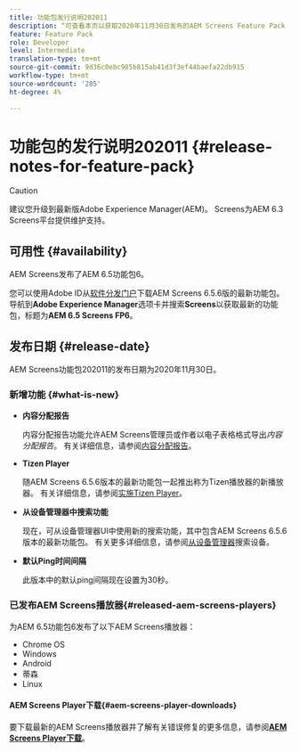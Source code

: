 ```yaml
---
title: 功能包发行说明202011
description: “可查看本页以获取2020年11月30日发布的AEM Screens Feature Pack 202011的信息。”
feature: Feature Pack
role: Developer
level: Intermediate
translation-type: tm+mt
source-git-commit: 9d36c0ebc985b815ab41d3f3ef44baefa22db915
workflow-type: tm+mt
source-wordcount: '285'
ht-degree: 4%

---
```



# 功能包的发行说明202011 {#release-notes-for-feature-pack}

>[!CAUTION]
>建议您升级到最新版Adobe Experience Manager(AEM)。 Screens为AEM 6.3 Screens平台提供维护支持。

## 可用性 {#availability}

AEM Screens发布了AEM 6.5功能包6。

您可以使用Adobe ID从[软件分发门户](https://experience.adobe.com/#/downloads/content/software-distribution/en/aem.html)下载AEM Screens 6.5.6版的最新功能包。 导航到&#x200B;**Adobe Experience Manager**&#x200B;选项卡并搜索&#x200B;**Screens**&#x200B;以获取最新的功能包，标题为&#x200B;**AEM 6.5 Screens FP6**。

## 发布日期 {#release-date}

AEM Screens功能包202011的发布日期为2020年11月30日。

### 新增功能 {#what-is-new}

* **内容分配报告**

   内容分配报告功能允许AEM Screens管理员或作者以电子表格格式导出&#x200B;*内容分配报告*。
有关详细信息，请参阅[内容分配报告](/help/user-guide/content-assignment-report.md)。


* **Tizen Player**

   随AEM Screens 6.5.6版本的最新功能包一起推出称为Tizen播放器的新播放器。
有关详细信息，请参阅[实施Tizen Player](/help/user-guide/tizen-player.md)。

* **从设备管理器中搜索功能**

   现在，可从设备管理器UI中使用新的搜索功能，其中包含AEM Screens 6.5.6版本的最新功能包。
有关更多详细信息，请参阅[从设备管理器](/help/user-guide/device-registration.md#search-device)搜索设备。

* **默认Ping时间间隔**

   此版本中的默认ping间隔现在设置为30秒。

### 已发布AEM Screens播放器{#released-aem-screens-players}

为AEM 6.5功能包6发布了以下AEM Screens播放器：

* Chrome OS
* Windows
* Android
* 蒂森
* Linux

#### AEM Screens Player下载{#aem-screens-player-downloads}

要下载最新的AEM Screens播放器并了解有关错误修复的更多信息，请参阅&#x200B;**[AEM Screens Player下载](https://download.macromedia.com/screens/index.html)**。

